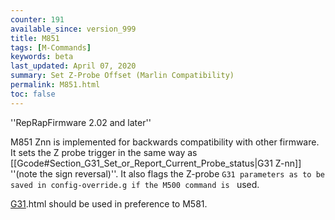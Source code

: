 ```yaml
---
counter: 191
available_since: version_999
title: M851
tags: [M-Commands] 
keywords: beta 
last_updated: April 07, 2020 
summary: Set Z-Probe Offset (Marlin Compatibility) 
permalink: M851.html
toc: false 
---
```



''RepRapFirmware 2.02 and later''

M851 Znn is implemented for backwards compatibility with other firmware. It sets the Z probe trigger in the same way as [[Gcode#Section_G31_Set_or_Report_Current_Probe_status|G31 Z-nn]] ''(note the sign reversal)''. It also flags the Z-probe ` G31 parameters as to be saved in config-override.g if the M500 command is  ` used.

[G31](G31).html should be used in preference to M581.

